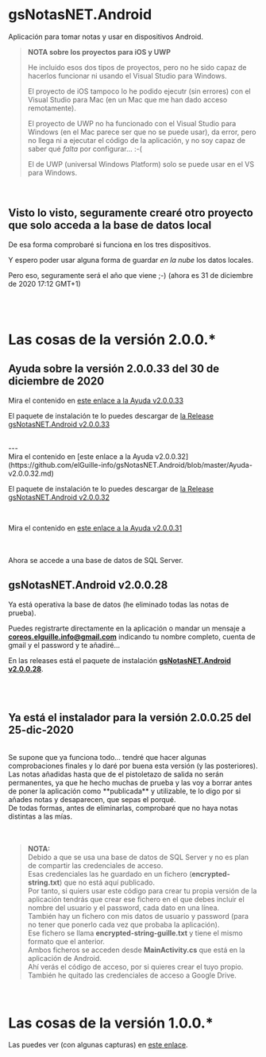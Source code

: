 # gsNotasNET.Android
 Aplicación para tomar notas y usar en dispositivos Android.

> **NOTA sobre los proyectos para iOS y UWP**
>
> He incluido esos dos tipos de proyectos, pero no he sido capaz de hacerlos funcionar ni usando el Visual Studio para Windows.
>
> El proyecto de iOS tampoco lo he podido ejecutr (sin errores) con el Visual Studio para Mac (en un Mac que me han dado acceso remotamente).
>
> El proyecto de UWP no ha funcionado con el Visual Studio para Windows (en el Mac parece ser que no se puede usar), da error, pero no llega ni a ejecutar el código de la aplicación, y no soy capaz de saber qué _falta_ por configurar... :-(
>
> El de UWP (universal Windows Platform) solo se puede usar en el VS para Windows.
>

<br>

## Visto lo visto, seguramente crearé otro proyecto que solo acceda a la base de datos local

De esa forma comprobaré si funciona en los tres dispositivos.

Y espero poder usar alguna forma de guardar _en la  nube_ los datos locales.

Pero eso, seguramente será el año que viene ;-) (ahora es 31 de diciembre de 2020 17:12 GMT+1)


<br>
<br>

# Las cosas de la versión 2.0.0.*

## Ayuda sobre la versión 2.0.0.33 del 30 de diciembre de 2020
Mira el contenido en [este enlace a la Ayuda v2.0.0.33](https://github.com/elGuille-info/gsNotasNET.Android/blob/master/Ayuda-v2.0.0.33.md)

El paquete de instalación te lo puedes descargar de [la Release gsNotasNET.Android v2.0.0.33](https://github.com/elGuille-info/gsNotasNET.Android/releases/tag/v2.0.0.33)

<br>
---
<br>
Mira el contenido en [este enlace a la Ayuda v2.0.0.32](https://github.com/elGuille-info/gsNotasNET.Android/blob/master/Ayuda-v2.0.0.32.md)

El paquete de instalación te lo puedes descargar de [la Release gsNotasNET.Android v2.0.0.32](https://github.com/elGuille-info/gsNotasNET.Android/releases/tag/v2.0.0.32)

<br>


Mira el contenido en [este enlace a la Ayuda v2.0.0.31](https://github.com/elGuille-info/gsNotasNET.Android/blob/master/Ayuda%20v2.0.0.31.md)

<br>
<br>
Ahora se accede a una base de datos de SQL Server.

## gsNotasNET.Android v2.0.0.28
Ya está operativa la base de datos (he eliminado todas las notas de prueba).

Puedes registrarte directamente en la aplicación o mandar un mensaje a **coreos.elguille.info@gmail.com** indicando tu nombre completo, cuenta de gmail y el password y te añadiré...

En las releases está el paquete de instalación [**gsNotasNET.Android v2.0.0.28**](https://github.com/elGuille-info/gsNotasNET.Android/releases/tag/v2.0.0.28).

<br>
<br>

## Ya está el instalador para la versión 2.0.0.25 del 25-dic-2020
<br>
Se supone que ya funciona todo... tendré que hacer algunas comprobaciones finales y lo daré por buena esta versión (y las posteriores).<br>
Las notas añadidas hasta que de el pistoletazo de salida no serán permanentes, ya que he hecho muchas de prueba y las voy a borrar antes de poner la aplicación como **publicada** y utilizable, te lo digo por si añades notas y desaparecen, que sepas el porqué.<br>
De todas formas, antes de eliminarlas, comprobaré que no haya notas distintas a las mías.<br>
<br>
<br>

> **NOTA:** <br>
> Debido a que se usa una base de datos de SQL Server y no es plan de compartir las credenciales de acceso.<br>
> Esas credenciales las he guardado en un fichero (**encrypted-string.txt**) que no está aquí publicado.<br>
> Por tanto, si quiers usar este código para crear tu propia versión de la aplicación tendrás que crear ese fichero en el que debes incluir el nombre del usuario y el password, cada dato en una línea.<br>
> También hay un fichero con mis datos de usuario y password (para no tener que ponerlo cada vez que probaba la aplicación).<br>
> Ese fichero se llama **encrypted-string-guille.txt** y tiene el mismo formato que el anterior.<br>
> Ambos ficheros se acceden desde **MainActivity.cs** que está en la aplicación de Android.<br>
> Ahí verás el código de acceso, por si quieres crear el tuyo propio.<br>
> También he quitado las credenciales de acceso a Google Drive.<br>
<br>



# Las cosas de la versión 1.0.0.*

Las puedes ver (con algunas capturas) en [este enlace](https://github.com/elGuille-info/gsNotasNET.Android/blob/master/Las-cosas-de-la-version-1.md).

